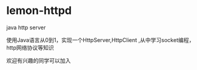 # lemon-httpd
java http server 

使用Java语言从0到1，实现一个HttpServer,HttpClient ,从中学习socket编程，http网络协议等知识 

欢迎有兴趣的同学可以加入


